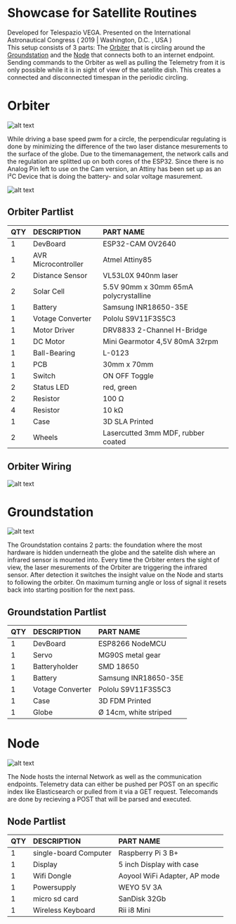 # Showcase for Satellite Routines
Developed for Telespazio VEGA. Presented on the International Astronautical Congress ( 2019 | Washington, D.C. , USA )<br>
This setup consists of 3 parts: The [Orbiter](#orbiter) that is circling around the [Groundstation](#groundstation) and the [Node](#node) that connects both to an internet endpoint. Sending commands to the Orbiter as well as pulling the Telemetry from it is only possible while it is in sight of view of the satellite dish. This creates a connected and disconnected timespan in the periodic circling.

# Orbiter
![alt text](https://abload.de/img/drawing_isometric-1kqkhj.png)

While driving a base speed pwm for a circle, the perpendicular regulating is done by minimizing the difference of the two laser distance mesurements to the surface of the globe. Due to the timemanagement, the network calls and the regulation are splitted up on both cores of the ESP32. Since there is no Analog Pin left to use on the Cam version, an Attiny has been set up as an I²C Device that is doing the battery- and solar voltage masurement.

![alt text](https://abload.de/img/img_20191014_145444v6kib.jpg)

## Orbiter Partlist
 
|QTY|	DESCRIPTION	|PART NAME|
| :---   | :---   | :---   |
|1|	DevBoard|	ESP32-CAM OV2640 |
|1|	AVR Microcontroller|	Atmel Attiny85|
|2|	Distance Sensor|VL53L0X 940nm laser|
|2|	Solar Cell|	5.5V 90mm x 30mm 65mA polycrystalline|
|1|	Battery|	Samsung INR18650-35E|
|1|	Votage Converter|	Pololu S9V11F3S5C3 |
|1|	Motor Driver| DRV8833 2-Channel H-Bridge|
|1|	DC Motor| Mini Gearmotor 4,5V 80mA 32rpm|
|1|	Ball-Bearing| L-0123|
|1|	PCB| 30mm x 70mm|
|1|	Switch| ON OFF Toggle|
|2|	Status LED | red, green|
|2|	Resistor| 100 Ω|
|4|	Resistor| 10 kΩ|
|1| Case| 3D SLA Printed |
|2| Wheels| Lasercutted 3mm MDF, rubber coated |

## Orbiter Wiring

![alt text](https://abload.de/img/sjcjx55cc4ke6.png)

# Groundstation

![alt text](https://abload.de/img/img_20191014_234358mgkrl.jpg)

The Groundstation contains 2 parts: the foundation where the most hardware is hidden underneath the globe and the satelite dish where an infrared sensor is mounted into. Every time the Orbiter enters the sight of view, the laser mesurements of the Orbiter are triggering the infrared sensor. After detection it switches the insight value on the Node and starts to following the orbiter. On maximum turning angle or loss of signal it resets back into starting position for the next pass.

## Groundstation Partlist
 
|QTY|	DESCRIPTION	|PART NAME|
| :---   | :---   | :---   |
|1|	DevBoard|	ESP8266 NodeMCU |
|1| Servo| MG90S metal gear |
|1|	Batteryholder | SMD 18650|
|1|	Battery|	Samsung INR18650-35E|
|1|	Votage Converter|	Pololu S9V11F3S5C3 |
|1| Case | 3D FDM Printed |
|1| Globe | Ø 14cm, white striped |

# Node

![alt text](https://abload.de/img/img_20191014_234754a8j5m.jpg)

The Node hosts the internal Network as well as the communication endpoints. Telemetry data can either be pushed per POST on an specific index like Elasticsearch or pulled from it via a GET request. Telecomands are done by recieving a POST that will be parsed and executed. 

## Node Partlist
 
|QTY|	DESCRIPTION	|PART NAME|
| :---   | :---   | :---   |
|1|	single-board Computer|	Raspberry Pi 3 B+ |
|1| Display| 5 inch Display with case |
|1|	Wifi Dongle | Aoyool WiFi Adapter, AP mode|
|1|	Powersupply |	WEYO 5V 3A |
|1|	micro sd card |	SanDisk 32Gb |
|1|	Wireless Keyboard  |	Rii i8 Mini |
